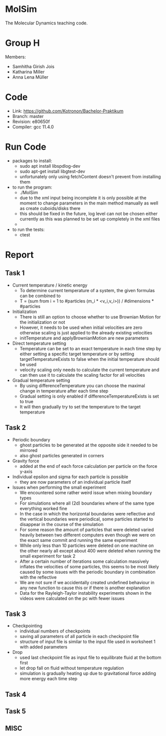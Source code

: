 MolSim
===

The Molecular Dynamics teaching code.

# Group H #
Members:
* Samhitha Girish Jois
* Katharina Miller
* Anna Lena Müller

# Code #
* Link:     https://github.com/Kotronon/Bachelor-Praktikum
* Branch:   master
* Revision: e80650f
* Compiler: gcc 11.4.0

# Run Code #
* packages to install:
  * sudo apt install libspdlog-dev
  * sudo apt-get install libgtest-dev
  * unfortunately only using fetchContent doesn't prevent from installing them
* to run the program:
  * ./MolSim
  * due to the xml input being incomplete it is only possible at the moment to change parameters in the main method manually as well as create cuboids/disks there
  * this should be fixed in the future, log level can not be chosen either currently as this was planned to be set up completely in the xml files
  * 
* to run the tests:
  * ctest
  

# Report #
## Task 1 ##
* Current temperature / kinetic energy
  * To determine current temperature of a system, the given formulas can be combined to
  * T = (sum from i = 1 to #particles (m_i * <v_i,v_i>)) / #dimensions * #particles
* Initialization
  * There is still an option to choose whether to use Brownian Motion for the initialization or not
  * However, it needs to be used when initial velocities are zero otherwise scaling is just applied to the already existing velocities
  * initTemperature and applyBrownianMotion are new parameters
* Direct temperature setting
  * Temperature can be set to an exact temperature in each time step by either setting a specific target temperature or by setting targetTemperatureExists to false when the initial temperature should be used
  * velocity scaling only needs to calculate the current temperature and can then use it to calculate the scaling factor for all velocities
* Gradual temperature setting
  * By using differenceTemperature you can choose the maximal change in temperature after each time step
  * Gradual setting is only enabled if differenceTemperatureExists is set to true
  * It will then gradually try to set the temperature to the target temperature 
 
## Task 2 ##
* Periodic boundary
  * ghost particles to be generated at the opposite side it needed to be mirrored
  * also ghost particles generated in corners
* Gravity force
  * added at the end of each force calculation per particle on the force y-axis
* Individual epsilon and sigma for each particle is possible
  * they are now parameters of an individual particle itself
* Issues when performing the small experiment
  * We encountered some rather weird issue when mixing boundary types
  * For simulations where all (2d) boundaries where of the same type everything worked fine
  * In the case in which the horizontal boundaries were reflective and the vertical boundaries were periodical, some particles started to disappear in the course of the simulation
  * For some reason the amount of particles that were deleted varied heavily between two different computers even though we were on the exact same commit and running the same experiment
  * While only less than 10 particles were deleted on one machine on the other nearly all except about 400 were deleted when running the small experiment for task 2
  * After a certain number of iterations some calculation massively inflates the velocities of some particles, this seems to be most likely caused by some issues with the periodic boundary in combination with the reflective
  * We are not sure if we accidentally created undefined behaviour in any new function to cause this or if there is another explanation
  * Data for the Rayleigh-Taylor instability experiments shown in the videos were calculated on the pc with fewer issues


## Task 3 ##
* Checkpointing
  * individual numbers of checkpoints
  * saving all parameters of all particle in each checkpoint file
  * structure of input file is similar to the input file used in worksheet 1 with added parameters
* Drop
  * used last checkpoint file as input file to equilibrate fluid at the bottom first
  * let drop fall on fluid without temperature regulation
  * simulation is gradually heating up due to gravitational force adding more energy each time step

## Task 4 ##

## Task 5 ##

## MISC ##
